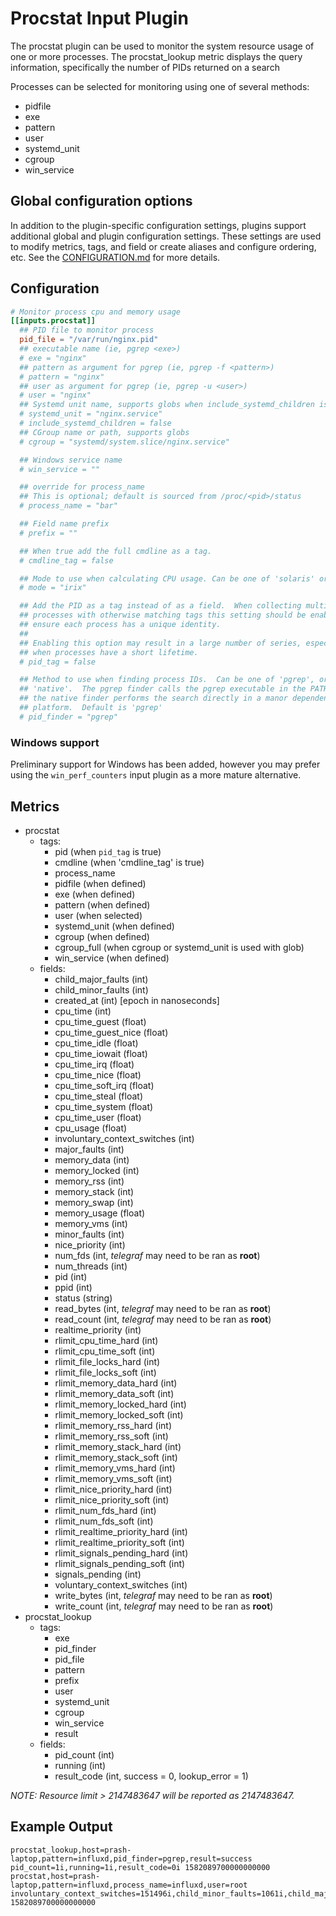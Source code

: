 # Procstat Input Plugin

The procstat plugin can be used to monitor the system resource usage of one or
more processes.  The procstat_lookup metric displays the query information,
specifically the number of PIDs returned on a search

Processes can be selected for monitoring using one of several methods:

- pidfile
- exe
- pattern
- user
- systemd_unit
- cgroup
- win_service

## Global configuration options <!-- @/docs/includes/plugin_config.md -->

In addition to the plugin-specific configuration settings, plugins support
additional global and plugin configuration settings. These settings are used to
modify metrics, tags, and field or create aliases and configure ordering, etc.
See the [CONFIGURATION.md][CONFIGURATION.md] for more details.

[CONFIGURATION.md]: ../../../docs/CONFIGURATION.md#plugins

## Configuration

```toml @sample.conf
# Monitor process cpu and memory usage
[[inputs.procstat]]
  ## PID file to monitor process
  pid_file = "/var/run/nginx.pid"
  ## executable name (ie, pgrep <exe>)
  # exe = "nginx"
  ## pattern as argument for pgrep (ie, pgrep -f <pattern>)
  # pattern = "nginx"
  ## user as argument for pgrep (ie, pgrep -u <user>)
  # user = "nginx"
  ## Systemd unit name, supports globs when include_systemd_children is set to true
  # systemd_unit = "nginx.service"
  # include_systemd_children = false
  ## CGroup name or path, supports globs
  # cgroup = "systemd/system.slice/nginx.service"

  ## Windows service name
  # win_service = ""

  ## override for process_name
  ## This is optional; default is sourced from /proc/<pid>/status
  # process_name = "bar"

  ## Field name prefix
  # prefix = ""

  ## When true add the full cmdline as a tag.
  # cmdline_tag = false

  ## Mode to use when calculating CPU usage. Can be one of 'solaris' or 'irix'.
  # mode = "irix"

  ## Add the PID as a tag instead of as a field.  When collecting multiple
  ## processes with otherwise matching tags this setting should be enabled to
  ## ensure each process has a unique identity.
  ##
  ## Enabling this option may result in a large number of series, especially
  ## when processes have a short lifetime.
  # pid_tag = false

  ## Method to use when finding process IDs.  Can be one of 'pgrep', or
  ## 'native'.  The pgrep finder calls the pgrep executable in the PATH while
  ## the native finder performs the search directly in a manor dependent on the
  ## platform.  Default is 'pgrep'
  # pid_finder = "pgrep"
```

### Windows support

Preliminary support for Windows has been added, however you may prefer using
the `win_perf_counters` input plugin as a more mature alternative.

## Metrics

- procstat
  - tags:
    - pid (when `pid_tag` is true)
    - cmdline (when 'cmdline_tag' is true)
    - process_name
    - pidfile (when defined)
    - exe (when defined)
    - pattern (when defined)
    - user (when selected)
    - systemd_unit (when defined)
    - cgroup (when defined)
    - cgroup_full (when cgroup or systemd_unit is used with glob)
    - win_service (when defined)
  - fields:
    - child_major_faults (int)
    - child_minor_faults (int)
    - created_at (int) [epoch in nanoseconds]
    - cpu_time (int)
    - cpu_time_guest (float)
    - cpu_time_guest_nice (float)
    - cpu_time_idle (float)
    - cpu_time_iowait (float)
    - cpu_time_irq (float)
    - cpu_time_nice (float)
    - cpu_time_soft_irq (float)
    - cpu_time_steal (float)
    - cpu_time_system (float)
    - cpu_time_user (float)
    - cpu_usage (float)
    - involuntary_context_switches (int)
    - major_faults (int)
    - memory_data (int)
    - memory_locked (int)
    - memory_rss (int)
    - memory_stack (int)
    - memory_swap (int)
    - memory_usage (float)
    - memory_vms (int)
    - minor_faults (int)
    - nice_priority (int)
    - num_fds (int, *telegraf* may need to be ran as **root**)
    - num_threads (int)
    - pid (int)
    - ppid (int)
    - status (string)
    - read_bytes (int, *telegraf* may need to be ran as **root**)
    - read_count (int, *telegraf* may need to be ran as **root**)
    - realtime_priority (int)
    - rlimit_cpu_time_hard (int)
    - rlimit_cpu_time_soft (int)
    - rlimit_file_locks_hard (int)
    - rlimit_file_locks_soft (int)
    - rlimit_memory_data_hard (int)
    - rlimit_memory_data_soft (int)
    - rlimit_memory_locked_hard (int)
    - rlimit_memory_locked_soft (int)
    - rlimit_memory_rss_hard (int)
    - rlimit_memory_rss_soft (int)
    - rlimit_memory_stack_hard (int)
    - rlimit_memory_stack_soft (int)
    - rlimit_memory_vms_hard (int)
    - rlimit_memory_vms_soft (int)
    - rlimit_nice_priority_hard (int)
    - rlimit_nice_priority_soft (int)
    - rlimit_num_fds_hard (int)
    - rlimit_num_fds_soft (int)
    - rlimit_realtime_priority_hard (int)
    - rlimit_realtime_priority_soft (int)
    - rlimit_signals_pending_hard (int)
    - rlimit_signals_pending_soft (int)
    - signals_pending (int)
    - voluntary_context_switches (int)
    - write_bytes (int, *telegraf* may need to be ran as **root**)
    - write_count (int, *telegraf* may need to be ran as **root**)
- procstat_lookup
  - tags:
    - exe
    - pid_finder
    - pid_file
    - pattern
    - prefix
    - user
    - systemd_unit
    - cgroup
    - win_service
    - result
  - fields:
    - pid_count (int)
    - running (int)
    - result_code (int, success = 0, lookup_error = 1)

*NOTE: Resource limit > 2147483647 will be reported as 2147483647.*

## Example Output

```text
procstat_lookup,host=prash-laptop,pattern=influxd,pid_finder=pgrep,result=success pid_count=1i,running=1i,result_code=0i 1582089700000000000
procstat,host=prash-laptop,pattern=influxd,process_name=influxd,user=root involuntary_context_switches=151496i,child_minor_faults=1061i,child_major_faults=8i,cpu_time_user=2564.81,cpu_time_idle=0,cpu_time_irq=0,cpu_time_guest=0,pid=32025i,major_faults=8609i,created_at=1580107536000000000i,voluntary_context_switches=1058996i,cpu_time_system=616.98,cpu_time_steal=0,cpu_time_guest_nice=0,memory_swap=0i,memory_locked=0i,memory_usage=1.7797634601593018,num_threads=18i,cpu_time_nice=0,cpu_time_iowait=0,cpu_time_soft_irq=0,memory_rss=148643840i,memory_vms=1435688960i,memory_data=0i,memory_stack=0i,minor_faults=1856550i 1582089700000000000
```
